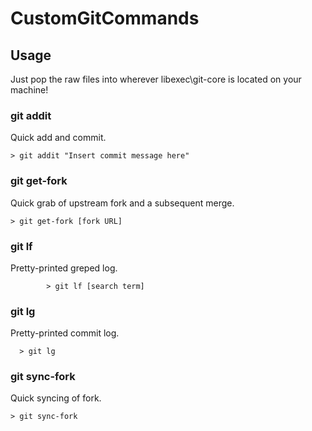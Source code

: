 # CustomGitCommands

## Usage
Just pop the raw files into wherever libexec\git-core is located on your machine!

### git addit
Quick add and commit.

    > git addit "Insert commit message here"

### git get-fork
Quick grab of upstream fork and a subsequent merge.

    > git get-fork [fork URL]

### git lf
Pretty-printed greped log.

			> git lf [search term]

### git lg
Pretty-printed commit log.

      > git lg

### git sync-fork
Quick syncing of fork.

    > git sync-fork
